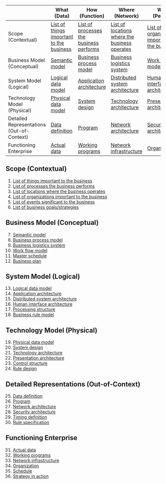 | | What (Data) | How (Function) | Where (Network) | Who (People) | When (Time) | Why (Motivation) |
|---|---|---|---|---|---|---|
| Scope (Contextual) | [List of things important to the business](https://pubs.opengroup.org/architecture/togaf8-doc/arch/chap39.html#tag_39_03_01) | [List of processes the business performs](https://pubs.opengroup.org/architecture/togaf8-doc/arch/chap39.html#tag_39_04_01) | [List of locations where the business operates](https://pubs.opengroup.org/architecture/togaf8-doc/arch/chap39.html#tag_39_05_01) | [List of organizations important to the business](https://pubs.opengroup.org/architecture/togaf8-doc/arch/chap39.html#tag_39_06_01) | [List of events significant to the business](https://pubs.opengroup.org/architecture/togaf8-doc/arch/chap39.html#tag_39_07_01) | [List of business goals/strategies](https://pubs.opengroup.org/architecture/togaf8-doc/arch/chap39.html#tag_39_08_01) |
| Business Model (Conceptual) | [Semantic model](https://pubs.opengroup.org/architecture/togaf8-doc/arch/chap39.html#tag_39_03_02) | [Business process model](https://pubs.opengroup.org/architecture/togaf8-doc/arch/chap39.html#tag_39_04_02) | [Business logistics system](https://pubs.opengroup.org/architecture/togaf8-doc/arch/chap39.html#tag_39_05_02) | [Work flow model](https://pubs.opengroup.org/architecture/togaf8-doc/arch/chap39.html#tag_39_06_02) | [Master schedule](https://pubs.opengroup.org/architecture/togaf8-doc/arch/chap39.html#tag_39_07_02) | [Business plan](https://pubs.opengroup.org/architecture/togaf8-doc/arch/chap39.html#tag_39_08_02) |
| System Model (Logical) | [Logical data model](https://pubs.opengroup.org/architecture/togaf8-doc/arch/chap39.html#tag_39_03_03) | [Application architecture](https://pubs.opengroup.org/architecture/togaf8-doc/arch/chap39.html#tag_39_04_03) | [Distributed system architecture](https://pubs.opengroup.org/architecture/togaf8-doc/arch/chap39.html#tag_39_05_03) | [Human interface architecture](https://pubs.opengroup.org/architecture/togaf8-doc/arch/chap39.html#tag_39_06_03) | [Processing structure](https://pubs.opengroup.org/architecture/togaf8-doc/arch/chap39.html#tag_39_07_03) | [Business rule model](https://pubs.opengroup.org/architecture/togaf8-doc/arch/chap39.html#tag_39_08_03) |
| Technology Model (Physical) | [Physical data model](https://pubs.opengroup.org/architecture/togaf8-doc/arch/chap39.html#tag_39_03_04) | [System design](https://pubs.opengroup.org/architecture/togaf8-doc/arch/chap39.html#tag_39_04_04) | [Technology architecture](https://pubs.opengroup.org/architecture/togaf8-doc/arch/chap39.html#tag_39_05_04) | [Presentation architecture](https://pubs.opengroup.org/architecture/togaf8-doc/arch/chap39.html#tag_39_06_04) | [Control structure](https://pubs.opengroup.org/architecture/togaf8-doc/arch/chap39.html#tag_39_07_04) | [Rule design](https://pubs.opengroup.org/architecture/togaf8-doc/arch/chap39.html#tag_39_08_04) |
| Detailed Representations (Out-of-Context) | [Data definition](https://pubs.opengroup.org/architecture/togaf8-doc/arch/chap39.html#tag_39_03_05) | [Program](https://pubs.opengroup.org/architecture/togaf8-doc/arch/chap39.html#tag_39_04_05) | [Network architecture](https://pubs.opengroup.org/architecture/togaf8-doc/arch/chap39.html#tag_39_05_05) | [Security architecture](https://pubs.opengroup.org/architecture/togaf8-doc/arch/chap39.html#tag_39_06_05) | [Timing definition](https://pubs.opengroup.org/architecture/togaf8-doc/arch/chap39.html#tag_39_07_05) | [Rule specification](https://pubs.opengroup.org/architecture/togaf8-doc/arch/chap39.html#tag_39_08_05) |
| Functioning Enterprise | [Actual data](https://pubs.opengroup.org/architecture/togaf8-doc/arch/chap39.html#tag_39_03_06) | [Working programs](https://pubs.opengroup.org/architecture/togaf8-doc/arch/chap39.html#tag_39_04_06) | [Network infrastructure](https://pubs.opengroup.org/architecture/togaf8-doc/arch/chap39.html#tag_39_05_06) | [Organization](https://pubs.opengroup.org/architecture/togaf8-doc/arch/chap39.html#tag_39_06_06) | [Schedule](https://pubs.opengroup.org/architecture/togaf8-doc/arch/chap39.html#tag_39_07_06) | [Strategy in action](https://pubs.opengroup.org/architecture/togaf8-doc/arch/chap39.html#tag_39_08_06) |

## Scope (Contextual)
1. [List of things important to the business](https://pubs.opengroup.org/architecture/togaf8-doc/arch/chap39.html#tag_39_03_01)
2. [List of processes the business performs](https://pubs.opengroup.org/architecture/togaf8-doc/arch/chap39.html#tag_39_04_01)
3. [List of locations where the business operates](https://pubs.opengroup.org/architecture/togaf8-doc/arch/chap39.html#tag_39_05_01)
4. [List of organizations important to the business](https://pubs.opengroup.org/architecture/togaf8-doc/arch/chap39.html#tag_39_06_01)
5. [List of events significant to the business](https://pubs.opengroup.org/architecture/togaf8-doc/arch/chap39.html#tag_39_07_01)
6. [List of business goals/strategies](https://pubs.opengroup.org/architecture/togaf8-doc/arch/chap39.html#tag_39_08_01)

## Business Model (Conceptual)
7. [Semantic model](https://pubs.opengroup.org/architecture/togaf8-doc/arch/chap39.html#tag_39_03_02)
8. [Business process model](https://pubs.opengroup.org/architecture/togaf8-doc/arch/chap39.html#tag_39_04_02)
9. [Business logistics system](https://pubs.opengroup.org/architecture/togaf8-doc/arch/chap39.html#tag_39_05_02)
10. [Work flow model](https://pubs.opengroup.org/architecture/togaf8-doc/arch/chap39.html#tag_39_06_02)
11. [Master schedule](https://pubs.opengroup.org/architecture/togaf8-doc/arch/chap39.html#tag_39_07_02)
12. [Business plan](https://pubs.opengroup.org/architecture/togaf8-doc/arch/chap39.html#tag_39_08_02)

## System Model (Logical)
13. [Logical data model](https://pubs.opengroup.org/architecture/togaf8-doc/arch/chap39.html#tag_39_03_03)
14. [Application architecture](https://pubs.opengroup.org/architecture/togaf8-doc/arch/chap39.html#tag_39_04_03)
15. [Distributed system architecture](https://pubs.opengroup.org/architecture/togaf8-doc/arch/chap39.html#tag_39_05_03)
16. [Human interface architecture](https://pubs.opengroup.org/architecture/togaf8-doc/arch/chap39.html#tag_39_06_03)
17. [Processing structure](https://pubs.opengroup.org/architecture/togaf8-doc/arch/chap39.html#tag_39_07_03)
18. [Business rule model](https://pubs.opengroup.org/architecture/togaf8-doc/arch/chap39.html#tag_39_08_03)

## Technology Model (Physical)
19. [Physical data model](https://pubs.opengroup.org/architecture/togaf8-doc/arch/chap39.html#tag_39_03_04)
20. [System design](https://pubs.opengroup.org/architecture/togaf8-doc/arch/chap39.html#tag_39_04_04)
21. [Technology architecture](https://pubs.opengroup.org/architecture/togaf8-doc/arch/chap39.html#tag_39_05_04)
22. [Presentation architecture](https://pubs.opengroup.org/architecture/togaf8-doc/arch/chap39.html#tag_39_06_04)
23. [Control structure](https://pubs.opengroup.org/architecture/togaf8-doc/arch/chap39.html#tag_39_07_04)
24. [Rule design](https://pubs.opengroup.org/architecture/togaf8-doc/arch/chap39.html#tag_39_08_04)

## Detailed Representations (Out-of-Context)
25. [Data definition](https://pubs.opengroup.org/architecture/togaf8-doc/arch/chap39.html#tag_39_03_05)
26. [Program](https://pubs.opengroup.org/architecture/togaf8-doc/arch/chap39.html#tag_39_04_05)
27. [Network architecture](https://pubs.opengroup.org/architecture/togaf8-doc/arch/chap39.html#tag_39_05_05)
28. [Security architecture](https://pubs.opengroup.org/architecture/togaf8-doc/arch/chap39.html#tag_39_06_05)
29. [Timing definition](https://pubs.opengroup.org/architecture/togaf8-doc/arch/chap39.html#tag_39_07_05)
30. [Rule specification](https://pubs.opengroup.org/architecture/togaf8-doc/arch/chap39.html#tag_39_08_05)

## Functioning Enterprise
31. [Actual data](https://pubs.opengroup.org/architecture/togaf8-doc/arch/chap39.html#tag_39_03_06)
32. [Working programs](https://pubs.opengroup.org/architecture/togaf8-doc/arch/chap39.html#tag_39_04_06)
33. [Network infrastructure](https://pubs.opengroup.org/architecture/togaf8-doc/arch/chap39.html#tag_39_05_06)
34. [Organization](https://pubs.opengroup.org/architecture/togaf8-doc/arch/chap39.html#tag_39_06_06)
35. [Schedule](https://pubs.opengroup.org/architecture/togaf8-doc/arch/chap39.html#tag_39_07_06)
36. [Strategy in action](https://pubs.opengroup.org/architecture/togaf8-doc/arch/chap39.html#tag_39_08_06)
